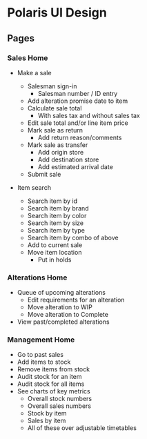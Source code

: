 # Polaris UI Design

## Pages

### Sales Home
- Make a sale
    - Salesman sign-in
        - Salesman number / ID entry
    - Add alteration promise date to item
    - Calculate sale total
        - With sales tax and without sales tax
    - Edit sale total and/or line item price
    - Mark sale as return
        - Add return reason/comments
    - Mark sale as transfer
        - Add origin store
        - Add destination store
        - Add estimated arrival date
    - Submit sale

- Item search
    - Search item by id
    - Search item by brand
    - Search item by color
    - Search item by size
    - Search item by type
    - Search item by combo of above
    - Add to current sale
    - Move item location
        - Put in holds

### Alterations Home
- Queue of upcoming alterations
    - Edit requirements for an alteration
    - Move alteration to WIP
    - Move alteration to Complete
- View past/completed alterations

### Management Home
- Go to past sales
- Add items to stock
- Remove items from stock
- Audit stock for an item
- Audit stock for all items
- See charts of key metrics
    - Overall stock numbers
    - Overall sales numbers
    - Stock by item
    - Sales by item
    - All of these over adjustable timetables

